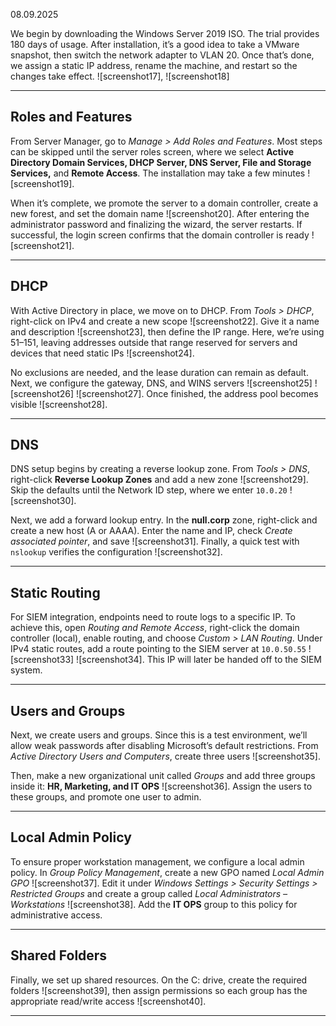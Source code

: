 08.09.2025

We begin by downloading the Windows Server 2019 ISO. The trial provides 180 days of usage. After installation, it’s a good idea to take a VMware snapshot, then switch the network adapter to VLAN 20. Once that’s done, we assign a static IP address, rename the machine, and restart so the changes take effect.
![screenshot17],
![screenshot18]

---

## Roles and Features

From Server Manager, go to _Manage > Add Roles and Features_. Most steps can be skipped until the server roles screen, where we select **Active Directory Domain Services, DHCP Server, DNS Server, File and Storage Services,** and **Remote Access**. The installation may take a few minutes ![screenshot19].

When it’s complete, we promote the server to a domain controller, create a new forest, and set the domain name ![screenshot20]. After entering the administrator password and finalizing the wizard, the server restarts. If successful, the login screen confirms that the domain controller is ready ![screenshot21].

---

## DHCP

With Active Directory in place, we move on to DHCP. From _Tools > DHCP_, right-click on IPv4 and create a new scope ![screenshot22]. Give it a name and description ![screenshot23], then define the IP range. Here, we’re using 51–151, leaving addresses outside that range reserved for servers and devices that need static IPs ![screenshot24].

No exclusions are needed, and the lease duration can remain as default. Next, we configure the gateway, DNS, and WINS servers ![screenshot25] ![screenshot26] ![screenshot27]. Once finished, the address pool becomes visible ![screenshot28].

---

## DNS

DNS setup begins by creating a reverse lookup zone. From _Tools > DNS_, right-click **Reverse Lookup Zones** and add a new zone ![screenshot29]. Skip the defaults until the Network ID step, where we enter `10.0.20` ![screenshot30].

Next, we add a forward lookup entry. In the **null.corp** zone, right-click and create a new host (A or AAAA). Enter the name and IP, check _Create associated pointer_, and save ![screenshot31]. Finally, a quick test with `nslookup` verifies the configuration ![screenshot32].

---

## Static Routing

For SIEM integration, endpoints need to route logs to a specific IP. To achieve this, open _Routing and Remote Access_, right-click the domain controller (local), enable routing, and choose _Custom > LAN Routing_. Under IPv4 static routes, add a route pointing to the SIEM server at `10.0.50.55` ![screenshot33] ![screenshot34]. This IP will later be handed off to the SIEM system.

---

## Users and Groups

Next, we create users and groups. Since this is a test environment, we’ll allow weak passwords after disabling Microsoft’s default restrictions. From _Active Directory Users and Computers_, create three users ![screenshot35].

Then, make a new organizational unit called _Groups_ and add three groups inside it: **HR, Marketing, and IT OPS** ![screenshot36]. Assign the users to these groups, and promote one user to admin.

---

## Local Admin Policy

To ensure proper workstation management, we configure a local admin policy. In _Group Policy Management_, create a new GPO named _Local Admin GPO_ ![screenshot37]. Edit it under _Windows Settings > Security Settings > Restricted Groups_ and create a group called _Local Administrators – Workstations_ ![screenshot38]. Add the **IT OPS** group to this policy for administrative access.

---

## Shared Folders

Finally, we set up shared resources. On the C: drive, create the required folders ![screenshot39], then assign permissions so each group has the appropriate read/write access ![screenshot40].

---